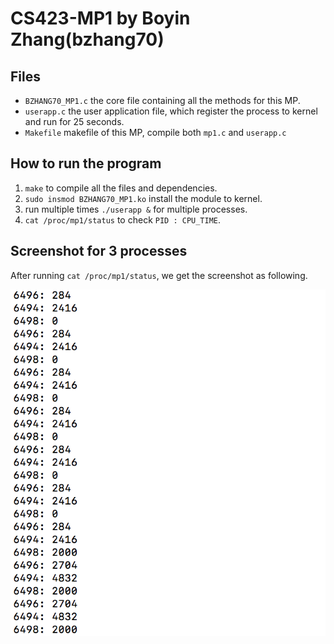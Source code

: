 # CS423-MP1 by Boyin Zhang(bzhang70)

## Files

* `BZHANG70_MP1.c` the core file containing all the methods for this MP.
* `userapp.c` the user application file, which register the process to kernel and run for 25 seconds.
* `Makefile` makefile of this MP, compile both `mp1.c` and `userapp.c`

## How to run the program

1. `make` to compile all the files and dependencies.
2. `sudo insmod BZHANG70_MP1.ko` install the module to kernel.
3. run multiple times `./userapp &` for multiple processes.
4. `cat /proc/mp1/status` to check `PID : CPU_TIME`.

## Screenshot for 3 processes

After running `cat /proc/mp1/status`, we get the screenshot as following.

![Screenshot](./sshot.png)
